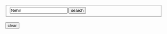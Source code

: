 
<fieldset>
	<input type="text" name="word" id="word" value="Nehir">
	<button onclick="return search();">search</button>
</fieldset>
<br/>
<button onclick="return reset();">clear</button><br/>
<br/>
<div id="content">
</div>
<script>

if (localStorage.getItem("dictionary")) {
	var dictionary = JSON.parse(window.localStorage.getItem("dictionary"));
	var content = [];
	for (var key in dictionary) {
		content.push ( createWordLink(key) );
	}
	for (var i=content.length-1;i>=0;i--) {
		document.getElementById("content").innerHTML +=content[i];
	}
}
function reset( ) {
	window.localStorage.setItem("dictionary", "{}");
	location.reload(true);
}

function createWordLink(entry) {
	return "<a href='https://www.google.com/search?q=define:".concat(entry).concat("'>").concat(entry).concat("</a><br/>");
}
function search( ) {
	var entry = document.getElementById('word').value.trim();
	if (!entry) {
		return;
	}
	var dictionary = JSON.parse( localStorage.getItem("dictionary") ? localStorage.getItem("dictionary") : "{}");
	if (!dictionary[ entry ] )
	{
		dictionary[ entry ] = entry;
		window.localStorage.setItem("dictionary", JSON.stringify(dictionary));
		document.getElementById("content").innerHTML = createWordLink(entry).concat(document.getElementById("content").innerHTML);
	}
	window.location = "https://www.google.com/search?&q=define:" + entry;
}
</script>
